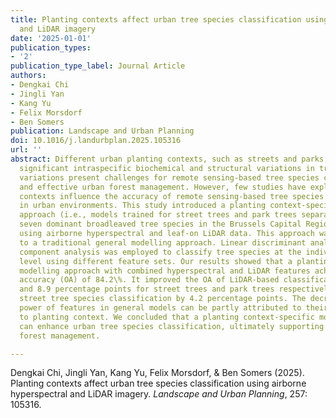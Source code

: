 ```yaml
---
title: Planting contexts affect urban tree species classification using airborne hyperspectral
  and LiDAR imagery
date: '2025-01-01'
publication_types:
- '2'
publication_type_label: Journal Article
authors:
- Dengkai Chi
- Jingli Yan
- Kang Yu
- Felix Morsdorf
- Ben Somers
publication: Landscape and Urban Planning
doi: 10.1016/j.landurbplan.2025.105316
url: ''
abstract: Different urban planting contexts, such as streets and parks, can lead to
  significant intraspecific biochemical and structural variations in trees. These
  variations present challenges for remote sensing-based tree species classification
  and effective urban forest management. However, few studies have explored how planting
  contexts influence the accuracy of remote sensing-based tree species identification
  in urban environments. This study introduced a planting context-specific modelling
  approach (i.e., models trained for street trees and park trees separately) for classifying
  seven dominant broadleaved tree species in the Brussels Capital Region, Belgium
  using airborne hyperspectral and leaf-on LiDAR data. This approach was compared
  to a traditional general modelling approach. Linear discriminant analysis with principal
  component analysis was employed to classify tree species at the individual tree
  level using different feature sets. Our results showed that a planting context-specific
  modelling approach with combined hyperspectral and LiDAR features achieved an overall
  accuracy (OA) of 84.2\%. It improved the OA of LiDAR-based classifications by 7.6
  and 8.9 percentage points for street trees and park trees respectively and of hyperspectral-based
  street tree species classification by 4.2 percentage points. The decreased discriminatory
  power of features in general models can be partly attributed to their sensitivity
  to planting context. We concluded that a planting context-specific modeling approach
  can enhance urban tree species classification, ultimately supporting improved urban
  forest management.

---
```


Dengkai Chi, Jingli Yan, Kang Yu, Felix Morsdorf, & Ben Somers (2025). Planting contexts affect urban tree species classification using airborne hyperspectral and LiDAR imagery. *Landscape and Urban Planning*, 257: 105316.
